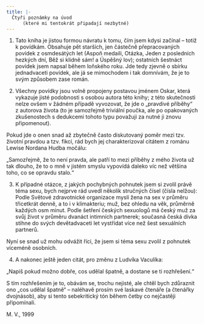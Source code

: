 ```yaml
---
title: |-
  Čtyři poznámky na úvod
      (které mi tentokrát připadají nezbytné)
---
```


1) Tato kniha je jistou formou návratu k tomu, čím jsem kdysi začínal – totiž k povídkám. Obsahuje pět starších, jen částečně přepracovaných povídek z osmdesátých let (Aspoň medaili, Otázka, Jeden z posledních hezkých dní, Běž si klidně sám! a Úspěšný lov); ostatních šestnáct povídek jsem napsal během loňského roku. Jde tedy zjevně o sbírku jednadvaceti povídek, ale já se mimochodem i tak domnívám, že je to svým způsobem zase román.

2) Všechny povídky jsou volně propojeny postavou jménem Oskar, která vykazuje jisté podobnosti s osobou autora této knihy; z této skutečnosti nelze ovšem v žádném případě vyvozovat, že jde o „pravdivé příběhy“ z autorova života (to je samozřejmě triviální poučka, ale po opakovaných zkušenostech s dedukcemi tohoto typu považuji za nutné ji znovu připomenout).

Pokud jde o onen snad až zbytečně často diskutovaný poměr mezi tzv. životní pravdou a tzv. fikcí, rád bych jej charakterizoval citátem z románu Lewise Nordana Hudba močálu:

„Samozřejmě, že to není pravda, ale patří to mezi příběhy z mého života už tak dlouho, že to o mně v jistém smyslu vypovídá daleko víc než většina toho, co se opravdu stalo.“

3) K případné otázce, z jakých pochybných pohnutek jsem si zvolil právě téma sexu, bych nejprve rád uvedl několik stručných čísel (čísla nelžou): Podle Světové zdravotnické organizace myslí žena na sex v průměru třicetkrát denně, a to i v klimakteriu; muž, bez ohledu na věk, průměrně každých osm minut. Podle šetření českých sexuologů má český muž za svůj život v průměru dvanáct intimních partnerek; současná česká dívka stihne do svých devětadvaceti let vystřídat více než šest sexuálních partnerů.

Nyní se snad už mohu odvážit říci, že jsem si téma sexu zvolil z pohnutek víceméně osobních.

4) A nakonec ještě jeden citát, pro změnu z Ludvíka Vaculíka:

„Napiš pokud možno dobře, cos udělal špatně, a dostane se ti rozhřešení.“

S tím rozhřešením je to, obávám se, trochu nejisté, ale chtěl bych zdůraznit ono „cos udělal špatně“ – naléhavě prosím své laskavé čtenáře (a čtenářky dvojnásob), aby si tento sebekritický tón během četby co nejčastěji připomínali.

M. V., 1999
